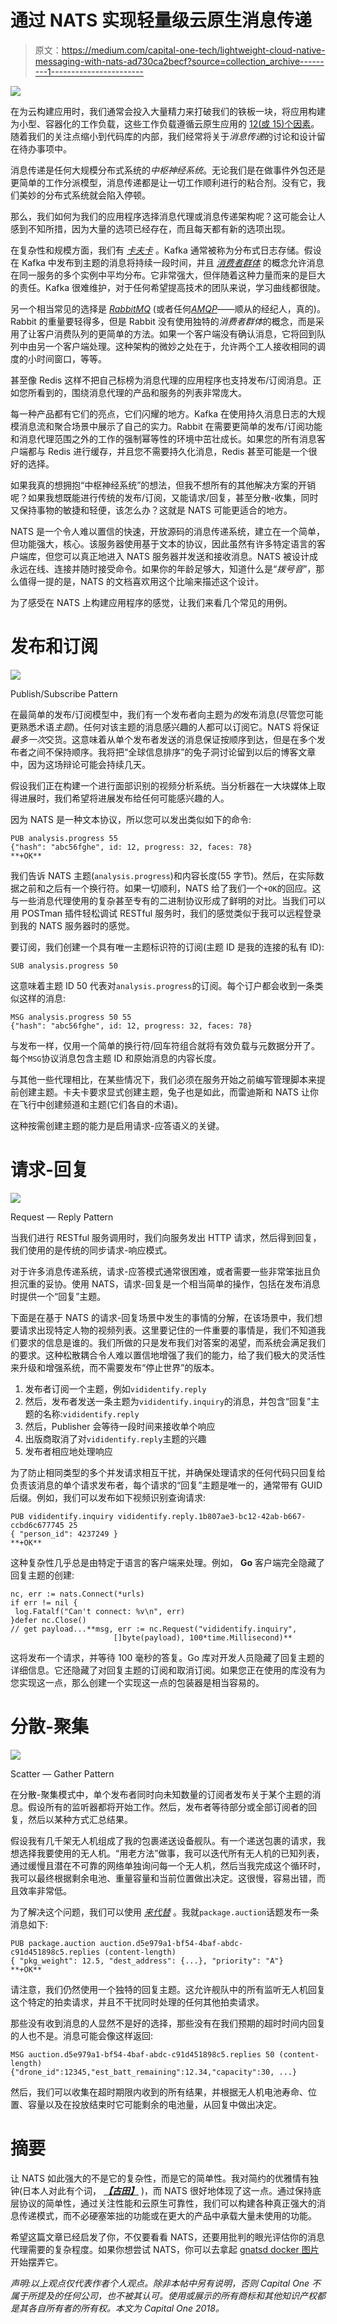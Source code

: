 # 通过 NATS 实现轻量级云原生消息传递

> 原文：<https://medium.com/capital-one-tech/lightweight-cloud-native-messaging-with-nats-ad730ca2becf?source=collection_archive---------1----------------------->

![](img/80f2f6ea8992cbe77c89873ff587a76c.png)

在为云构建应用时，我们通常会投入大量精力来打破我们的铁板一块，将应用构建为小型、容器化的工作负载，这些工作负载遵循云原生应用的 [12(或 15)个因素](https://www.oreilly.com/webops-perf/free/beyond-the-twelve-factor-app.csp)。随着我们的关注点缩小到代码库的内部，我们经常将关于*消息传递*的讨论和设计留在待办事项中。

消息传递是任何大规模分布式系统的*中枢神经系统*。无论我们是在做事件外包还是更简单的工作分派模型，消息传递都是让一切工作顺利进行的粘合剂。没有它，我们美妙的分布式系统就会陷入停顿。

那么，我们如何为我们的应用程序选择消息代理或消息传递架构呢？这可能会让人感到不知所措，因为大量的选项已经存在，而且每天都有新的选项出现。

在复杂性和规模方面，我们有 [*卡夫卡*](https://kafka.apache.org/) 。Kafka 通常被称为分布式日志存储。假设在 Kafka 中发布到主题的消息将持续一段时间，并且 [*消费者群体*](https://kafka.apache.org/documentation/#theconsumer) 的概念允许消息在同一服务的多个实例中平均分布。它非常强大，但伴随着这种力量而来的是巨大的责任。Kafka 很难维护，对于任何希望提高技术的团队来说，学习曲线都很陡。

另一个相当常见的选择是 [*RabbitMQ*](https://www.rabbitmq.com/) (或者任何[*AMQP*](https://www.amqp.org/)——顺从的经纪人，真的)。Rabbit 的重量要轻得多，但是 Rabbit 没有使用独特的*消费者群体*的概念，而是采用了让客户消费队列的更简单的方法。如果一个客户端没有确认消息，它将回到队列中由另一个客户端处理。这种架构的微妙之处在于，允许两个工人接收相同的调度的小时间窗口，等等。

甚至像 Redis 这样不把自己标榜为消息代理的应用程序也支持发布/订阅消息。正如您所看到的，围绕消息代理的产品和服务的列表非常庞大。

每一种产品都有它们的亮点，它们闪耀的地方。Kafka 在使用持久消息日志的大规模消息流和聚合场景中展示了自己的实力。Rabbit 在需要更简单的发布/订阅功能和消息代理范围之外的工作的强制幂等性的环境中茁壮成长。如果您的所有消息客户端都与 Redis 进行缓存，并且您不需要持久化消息，Redis 甚至可能是一个很好的选择。

如果我真的想拥抱“中枢神经系统”的想法，但我不想所有的其他解决方案的开销呢？如果我想既能进行传统的发布/订阅，又能请求/回复，甚至分散-收集，同时又保持事物的敏捷和轻便，该怎么办？这就是 NATS 可能更适合的地方。

NATS 是一个令人难以置信的快速，开放源码的消息传递系统，建立在一个简单，但功能强大，核心。该服务器使用基于文本的协议，因此虽然有许多特定语言的客户端库，但您可以真正地进入 NATS 服务器并发送和接收消息。NATS 被设计成永远在线、连接并随时接受命令。如果你的年龄足够大，知道什么是“*拨号音*”，那么值得一提的是，NATS 的文档喜欢用这个比喻来描述这个设计。

为了感受在 NATS 上构建应用程序的感觉，让我们来看几个常见的用例。

# 发布和订阅

![](img/37f928b5ba16dc23f8760f049f184590.png)

Publish/Subscribe Pattern

在最简单的发布/订阅模型中，我们有一个发布者向主题为*的*发布消息(尽管您可能更熟悉术语*主题*)。任何对该主题的消息感兴趣的人都可以订阅它。NATS 将保证*最多一次*交货。这意味着从单个发布者发送的消息保证按顺序到达，但是在多个发布者之间不保持顺序。我将把“全球信息排序”的兔子洞讨论留到以后的博客文章中，因为这场辩论可能会持续几天。

假设我们正在构建一个进行面部识别的视频分析系统。当分析器在一大块媒体上取得进展时，我们希望将进展发布给任何可能感兴趣的人。

因为 NATS 是一种文本协议，所以您可以发出类似如下的命令:

```
PUB analysis.progress 55
{"hash": "abc56fghe", id: 12, progress: 32, faces: 78}
**+OK**
```

我们告诉 NATS 主题(`analysis.progress`)和内容长度(55 字节)。然后，在实际数据之前和之后有一个换行符。如果一切顺利，NATS 给了我们一个`+OK`的回应。这与一些消息代理使用的复杂甚至专有的二进制协议形成了鲜明的对比。当我们可以用 POSTman 插件轻松调试 RESTful 服务时，我们的感觉类似于我可以远程登录到我的 NATS 服务器时的感觉。

要订阅，我们创建一个具有唯一主题标识符的订阅(主题 ID 是我的连接的私有 ID):

```
SUB analysis.progress 50
```

这意味着主题 ID 50 代表对`analysis.progress`的订阅。每个订户都会收到一条类似这样的消息:

```
MSG analysis.progress 50 55
{"hash": "abc56fghe", id: 12, progress: 32, faces: 78}
```

与发布一样，仅用一个简单的换行符/回车符组合就将有效负载与元数据分开了。每个`MSG`协议消息包含主题 ID 和原始消息的内容长度。

与其他一些代理相比，在某些情况下，我们必须在服务开始之前编写管理脚本来提前创建主题。卡夫卡要求显式创建主题，兔子也是如此，而雷迪斯和 NATS 让你在飞行中创建频道和主题(它们各自的术语)。

这种按需创建主题的能力是启用请求-应答语义的关键。

# 请求-回复

![](img/e723183c0a89bb6a2dade5464f712886.png)

Request — Reply Pattern

当我们进行 RESTful 服务调用时，我们向服务发出 HTTP 请求，然后得到回复，我们使用的是传统的同步请求-响应模式。

对于许多消息传递系统，请求-应答模式通常很困难，或者需要一些非常笨拙且负担沉重的妥协。使用 NATS，请求-回复是一个相当简单的操作，包括在发布消息时提供一个“回复”主题。

下面是在基于 NATS 的请求-回复场景中发生的事情的分解，在该场景中，我们想要请求出现特定人物的视频列表。这里要记住的一件重要的事情是，我们不知道我们要求的信息是谁的。我们所做的只是发布我们对答案的渴望，而系统会满足我们的要求。这种松散耦合令人难以置信地增强了我们的能力，给了我们极大的灵活性来升级和增强系统，而不需要发布“停止世界”的版本。

1.  发布者订阅一个主题，例如`vididentify.reply`
2.  然后，发布者发送一条主题为`vididentify.inquiry`的消息，并包含“回复”主题的名称:`vididentify.reply`
3.  然后，Publisher 会等待一段时间来接收单个响应
4.  出版商取消了对`vididentify.reply`主题的兴趣
5.  发布者相应地处理响应

为了防止相同类型的多个并发请求相互干扰，并确保处理请求的任何代码只回复给负责该消息的单个请求发布者，每个请求的“回复”主题是唯一的，通常带有 GUID 后缀。例如，我们可以发布如下视频识别查询请求:

```
PUB vididentify.inquiry vididentify.reply.1b807ae3-bc12-42ab-b667-ccbd6c677745 25
{ "person_id": 4237249 }
**+OK**
```

这种复杂性几乎总是由特定于语言的客户端来处理。例如， **Go** 客户端完全隐藏了回复主题的创建:

```
nc, err := nats.Connect(*urls) 
if err != nil { 
 log.Fatalf("Can't connect: %v\n", err) 
}defer nc.Close()
// get payload...**msg, err := nc.Request("vididentify.inquiry",
                       []byte(payload), 100*time.Millisecond)**
```

这将发布一个请求，并等待 100 毫秒的答复。Go 库对开发人员隐藏了回复主题的详细信息。它还隐藏了对回复主题的订阅和取消订阅。如果您正在使用的库没有为您实现这一点，那么创建一个实现这一点的包装器是相当容易的。

# 分散-聚集

![](img/0479101f0fd920566e671e397bf570d8.png)

Scatter — Gather Pattern

在分散-聚集模式中，单个发布者同时向未知数量的订阅者发布关于某个主题的消息。假设所有的监听器都将开始工作。然后，发布者等待部分或全部订阅者的回复，然后以某种方式汇总结果。

假设我有几千架无人机组成了我的包裹递送设备舰队。有一个递送包裹的请求，我想选择我要使用的无人机。“用老方法”做事，我可以迭代所有无人机的已知列表，通过缓慢且潜在不可靠的网络单独询问每一个无人机，然后当我完成这个循环时，我可以最终根据剩余电池、重量容量和当前位置做出决定。这很慢，容易出错，而且效率非常低。

为了解决这个问题，我们可以使用 [*来代替*](http://www.enterpriseintegrationpatterns.com/patterns/messaging/BroadcastAggregate.html) 。我就`package.auction`话题发布一条消息如下:

```
PUB package.auction auction.d5e979a1-bf54-4baf-abdc-c91d451898c5.replies (content-length)
{ "pkg_weight": 12.5, "dest_address": {...}, "priority": "A"}
**+OK**
```

请注意，我们仍然使用一个独特的回复主题。这允许舰队中的所有监听无人机回复这个特定的拍卖请求，并且不干扰同时处理的任何其他拍卖请求。

那些没有收到消息的人显然不是好的选择，那些没有在我们预期的超时时间内回复的人也不是。消息可能会像这样返回:

```
MSG auction.d5e979a1-bf54-4baf-abdc-c91d451898c5.replies 50 (content-length)
{"drone_id":12345,"est_batt_remaining":12.34,"capacity":30, ...}
```

然后，我们可以收集在超时期限内收到的所有结果，并根据无人机电池寿命、位置、容量以及在投放结束时它可能剩余的电池量，从回复中做出决定。

# 摘要

让 NATS 如此强大的不是它的复杂性，而是它的简单性。我对简约的优雅情有独钟(日本人对此有个词， [***【古田】***](http://www.romajidesu.com/dictionary/meaning-of-%E6%9E%AF%E6%B7%A1.html) )，而 NATS 很好地体现了这一点。通过保持底层协议的简单性，通过关注性能和云原生可靠性，我们可以构建各种真正强大的消息传递模式，而不必硬塞笨拙的功能或在更大的产品中承载大量未使用的功能。

希望这篇文章已经启发了你，不仅要看看 NATS，还要用批判的眼光评估你的消息代理需要的复杂程度。如果你想尝试 NATS，你可以去拿起 [gnatsd docker 图片](https://nats.io/documentation/tutorials/gnatsd-docker/)开始摆弄它。

*声明:以上观点仅代表作者个人观点。除非本帖中另有说明，否则 Capital One 不属于所提及的任何公司，也不被其认可。使用或展示的所有商标和其他知识产权都是其各自所有者的所有权。本文为 Capital One 2018。*